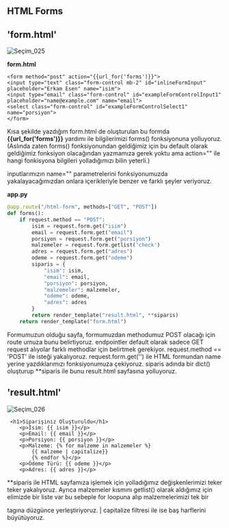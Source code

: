 ## HTML Forms

## 'form.html'
![Seçim_025](https://user-images.githubusercontent.com/120065120/214096736-907e13ae-11fc-42bd-a1f3-ce24461f9f13.png)

**form.html**
```
<form method="post" action="{{url_for('forms')}}">
<input type="text" class="form-control mb-2" id="inlineFormInput" placeholder="Erkam Esen" name="isim">
<input type="email" class="form-control" id="exampleFormControlInput1" placeholder="name@example.com" name="email">
<select class="form-control" id="exampleFormControlSelect1" name="porsiyon">
</form>
```
Kısa şekilde yazdığım form.html de oluşturulan bu formda **{{url_for('forms')}}** yardımı ile bilgilerimizi forms() fonksiyonuna yolluyoruz.(Aslında zaten
forms() fonksiyonundan geldiğimiz için bu default olarak geldiğimiz fonksiyon olacağından yazmamıza gerek yoktu ama action="" ile hangi fonkisyona bilgileri 
yolladığımızı bilin yeterli.)

inputlarımızın name="" parametrelerini fonksiyonumuzda yakalayacağımızdan onlara içerikleriyle benzer ve farklı şeyler veriyoruz.

**app.py**
```py
@app.route("/html-form", methods=["GET", "POST"])
def forms():
    if request.method == "POST":
        isim = request.form.get("isim")
        email = request.form.get("email")
        porsiyon = request.form.get("porsiyon")
        malzemeler = request.form.getlist('check')
        adres = request.form.get("adres")
        odeme = request.form.get("odeme")
        siparis = {
            "isim": isim,
            "email": email,
            "porsiyon": porsiyon,
            "malzemeler": malzemeler,
            "odeme": odeme,
            "adres": adres
        }
        return render_template("result.html", **siparis)
    return render_template("form.html")
```
Formumuzun olduğu sayfa, formumuzdan methodumuz POST olacağı için route umuza bunu belirtiyoruz.
endpointler default olarak sadece GET request alıyolar farklı methodlar için belirtmek gerekiyor.
request.method == 'POST' ile isteği yakalıyoruz.
request.form.get('') ile HTML formundan name yerine yazdıklarımızı fonksiyonumuza çekiyoruz.
siparis adında bir dict() oluşturup **siparis ile bunu result.html sayfasına yolluyoruz.


## 'result.html'
![Seçim_026](https://user-images.githubusercontent.com/120065120/214096744-30ea1fae-9bb5-4371-b676-c0b917570b24.png)

```
 <h1>Siparişiniz Oluşturuldu</h1>
    <p>İsim: {{ isim }}</p>
    <p>Email: {{ email }}</p>
    <p>Porsiyon: {{ porsiyon }}</p>
    <p>Malzeme: {% for malzeme in malzemeler %}
        {{ malzeme | capitalize}}
        {% endfor %}</p>
    <p>Ödeme Türü: {{ odeme }}</p>
    <p>Adres: {{ adres }}</p>
```
**siparis ile HTML sayfamıza işlemek için yolladığımız değişkenlerimizi teker teker yakalıyoruz.
Ayrıca malzemeler kısmını getlist() olarak aldığımız için elimizde bir liste var bu sebeple for loopuna alıp malzemelerimizi tek bir <p> tagına düzgünce yerleştiriyoruz.
  | capitalize filtresi ile ise baş harflerini büyütüyoruz.


